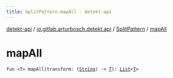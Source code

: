 ```yaml
---
title: SplitPattern.mapAll - detekt-api
---
```


[detekt-api](../../index.html) / [io.gitlab.arturbosch.detekt.api](../index.html) / [SplitPattern](index.html) / [mapAll](./map-all.html)

# mapAll

`fun <T> mapAll(transform: (`[`String`](https://kotlinlang.org/api/latest/jvm/stdlib/kotlin/-string/index.html)`) -> `[`T`](map-all.html#T)`): `[`List`](https://kotlinlang.org/api/latest/jvm/stdlib/kotlin.collections/-list/index.html)`<`[`T`](map-all.html#T)`>`